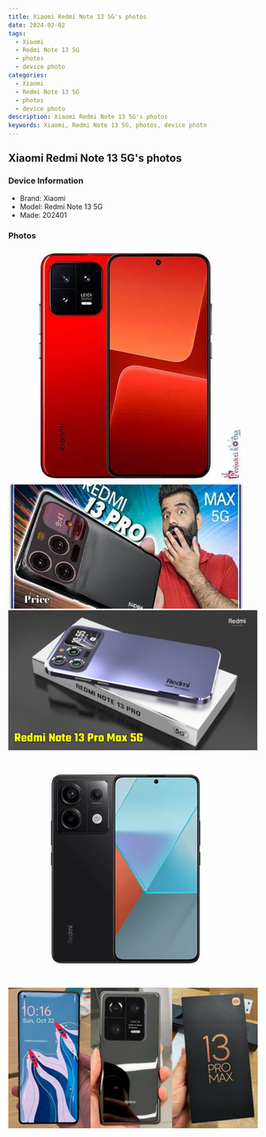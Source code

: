 ```yaml
---
title: Xiaomi Redmi Note 13 5G's photos
date: 2024-02-02
tags: 
  - Xiaomi
  - Redmi Note 13 5G
  - photos
  - device photo
categories: 
  - Xiaomi
  - Redmi Note 13 5G
  - photos
  - device photo
description: Xiaomi Redmi Note 13 5G's photos
keywords: Xiaomi, Redmi Note 13 5G, photos, device photo
---
```


## Xiaomi Redmi Note 13 5G's photos

### Device Information

- Brand: Xiaomi
- Model: Redmi Note 13 5G
- Made: 202401

### Photos

![/images/best-assets/devices/xiaomi/xiaomi-redmi-note-13-5g/1.jpg](/images/best-assets/devices/xiaomi/xiaomi-redmi-note-13-5g/1.jpg)
![/images/best-assets/devices/xiaomi/xiaomi-redmi-note-13-5g/2.jpg](/images/best-assets/devices/xiaomi/xiaomi-redmi-note-13-5g/2.jpg)
![/images/best-assets/devices/xiaomi/xiaomi-redmi-note-13-5g/3.jpg](/images/best-assets/devices/xiaomi/xiaomi-redmi-note-13-5g/3.jpg)
![/images/best-assets/devices/xiaomi/xiaomi-redmi-note-13-5g/4.jpg](/images/best-assets/devices/xiaomi/xiaomi-redmi-note-13-5g/4.jpg)
![/images/best-assets/devices/xiaomi/xiaomi-redmi-note-13-5g/5.jpg](/images/best-assets/devices/xiaomi/xiaomi-redmi-note-13-5g/5.jpg)
